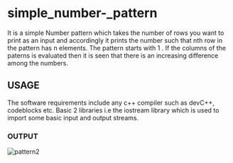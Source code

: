 # simple_number-_pattern
It is a simple Number pattern which takes the number of rows you want to print as an input and accordingly it prints the number such that nth row in the pattern has n elements. The pattern starts with 1 . If the columns of the paterns is evaluated then it is seen that there is an increasing difference among the numbers.  
## USAGE
The software requirements include any c++ compiler such as devC++, codeblocks etc. Basic 2 libraries i.e the iostream library which is used to import some basic input and output streams.
### OUTPUT
![pattern2](https://user-images.githubusercontent.com/53641559/85948102-7e03b480-b96c-11ea-8da2-8b7067b44b75.png)
